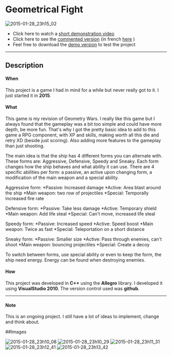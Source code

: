 # Geometrical Fight

![2015-01-28_23h15_02](https://cloud.githubusercontent.com/assets/10437041/5948313/3421f9e8-a744-11e4-83b6-ba069ca323eb.png)

*  Click here to watch a [short demonstration video](http://youtu.be/-6kIIjLYO9o) 
*  Click here to see the [commented version](http://youtu.be/3MNceKLAS8E) (in french [here](http://youtu.be/IdFCsbensbQ) )
*  Feel free to download the [demo version](https://github.com/OlivierDeBouclans/2013-Geometrical-Fight/raw/master/TryMe-GeometricalFight.rar) to test the project 

---

## Description

#### When

This project is a game I had in mind for a while but never really got to it. I just started it in **2015**. 

#### What

This game is my revision of Geometry Wars. I really like this game but I always found that the gameplay was a bit too simple and could have more depth, be more fun. That's why I got the pretty basic idea to add to this game a RPG component, with XP and skills, making worth all this die and retry XD (beside just scoring). Also adding more features to the gameplay than just shooting.

The main idea is that the ship has 4 different forms you can alternate with. These forms are: Aggressive, Defensive, Speedy and Sneaky. Each form changes how the ship behaves and what ability it can use. There are 4 specific abilities per form: a passive, an active upon changing form, a modification of the main weapon and a special ability.

Aggressive form:
*Passive: Increased damage
*Active: Area blast around the ship
*Main weapon: two row of projectiles
*Special: Temporally increased fire rate

Defensive form:
*Passive: Take less damage
*Active: Temporary shield
*Main weapon: Add life steal
*Special: Can't move, increased life steal

Speedy form:
*Passive: Increased speed 
*Active: Speed boost
*Main weapon: Twice as fast
*Special: Teleportation on a short distance

Sneaky form:
*Passive: Smaller size
*Active: Pass through enemies, can't shoot
*Main weapon: bouncing projectiles
*Special: Create a decoy

To switch between forms, use special ability or even to keep the form, the ship need energy. Energy can be found when destroying enemies.

#### How

This project was developed in **C++** using the **Allegro** library.  I developed it using **VisualStudio 2010**. The version control used was **github**.

---

#### Note

This is an ongoing project. I still have a lot of ideas to implement, change and think about. 


##Images

![2015-01-28_23h10_08](https://cloud.githubusercontent.com/assets/10437041/5948308/3407ef08-a744-11e4-9a93-e670b6ac2657.png)
![2015-01-28_23h10_29](https://cloud.githubusercontent.com/assets/10437041/5948309/3409b98c-a744-11e4-8f1c-de2f48e82b42.png)
![2015-01-28_23h11_31](https://cloud.githubusercontent.com/assets/10437041/5948310/340e4498-a744-11e4-954a-b87f3a2b938c.png)
![2015-01-28_23h12_41](https://cloud.githubusercontent.com/assets/10437041/5948312/34105daa-a744-11e4-8e7e-719fba4b8249.png)
![2015-01-28_23h13_42](https://cloud.githubusercontent.com/assets/10437041/5948311/340f7bba-a744-11e4-9cfa-0bfa1de5c229.png)


